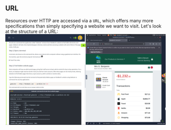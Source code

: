 ## URL

Resources over HTTP are accessed via a `URL`, which offers many more specifications than simply specifying a website we want to visit. Let's look at the structure of a URL:
![Output](TryHackMe/Pre_Security_Path/Images/1.png)
